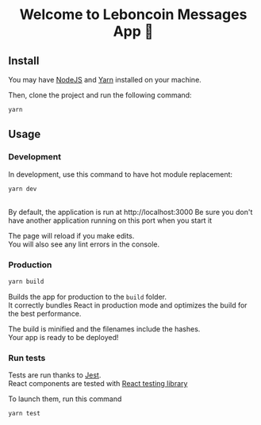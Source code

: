 <h1 align="center">Welcome to Leboncoin Messages App 👋</h1>

## Install

You may have [NodeJS](https://nodejs.org/en/) and [Yarn](https://yarnpkg.com/fr/) installed on your machine.

Then, clone the project and run the following command:

```sh
yarn
```

## Usage

### Development

In development, use this command to have hot module replacement:

```sh
yarn dev
```

<br>
By default, the application is run at http://localhost:3000  
Be sure you don't have another application running on this port when you start it

The page will reload if you make edits.<br>
You will also see any lint errors in the console.

### Production

```sh
yarn build
```

Builds the app for production to the `build` folder.<br>
It correctly bundles React in production mode and optimizes the build for the best performance.

The build is minified and the filenames include the hashes.<br>
Your app is ready to be deployed!

### Run tests

Tests are run thanks to [Jest](https://jestjs.io).  
React components are tested with [React testing library](https://testing-library.com/docs/react-testing-library/intro)

To launch them, run this command

```sh
yarn test
```
